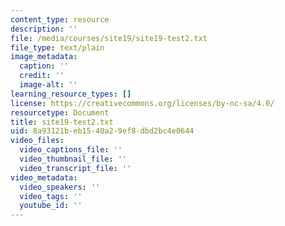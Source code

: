 ```yaml
---
content_type: resource
description: ''
file: /media/courses/site19/site19-test2.txt
file_type: text/plain
image_metadata:
  caption: ''
  credit: ''
  image-alt: ''
learning_resource_types: []
license: https://creativecommons.org/licenses/by-nc-sa/4.0/
resourcetype: Document
title: site19-test2.txt
uid: 8a93121b-eb15-40a2-9ef8-dbd2bc4e0644
video_files:
  video_captions_file: ''
  video_thumbnail_file: ''
  video_transcript_file: ''
video_metadata:
  video_speakers: ''
  video_tags: ''
  youtube_id: ''
---
```

